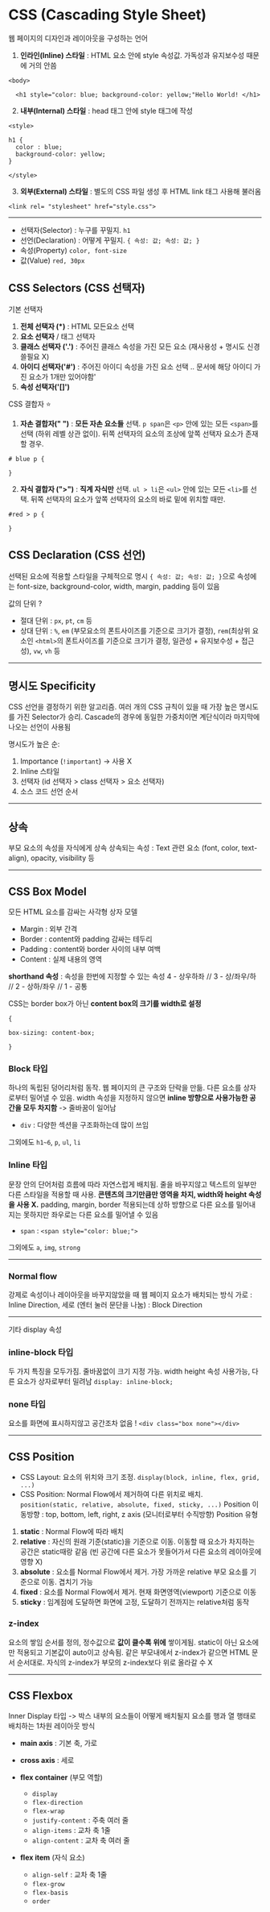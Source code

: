 # CSS (Cascading Style Sheet)
웹 페이지의 디자인과 레이아웃을 구성하는 언어

1. **인라인(Inline) 스타일** : HTML 요소 안에 style 속성값. 가독성과 유지보수성 때문에 거의 안씀

  `<body>`

      <h1 style="color: blue; background-color: yellow;"Hello World! </h1>

2. **내부(Internal) 스타일** : head 태그 안에 style 태그에 작성

  `<style>`

    h1 {
      color : blue;
      background-color: yellow;
    }
`</style>`

3. **외부(External) 스타일** : 별도의 CSS 파일 생성 후 HTML link 태그 사용해 불러옴

`<link rel= "stylesheet" href="style.css">`

---

- 선택자(Selector) : 누구를 꾸밀지. `h1`
- 선언(Declaration) : 어떻게 꾸밀지. `{ 속성: 값; 속성: 값; }`
- 속성(Property) `color, font-size`
- 값(Value) `red, 30px`

## CSS Selectors (CSS 선택자)
기본 선택자
1. **전체 선택자 (*)** : HTML 모든요소 선택
2. **요소 선택자** / 태그 선택자
3. **클래스 선택자 ('.')** : 주어진 클래스 속성을 가진 모든 요소 (재사용성 + 명시도 신경쓸필요 X)
4. **아이디 선택자('#')** : 주어진 아이디 속성을 가진 요소 선택 .. 문서에 해당 아이디 가진 요소가 1개만 있어야함'
5. **속성 선택자('[]')** 

CSS 결합자 ⭐
1. **자손 결합자(" ")** : **모든 자손 요소들** 선택. `p span`은 `<p>` 안에 있는 모든 `<span>`를 선택 (하위 레벨 상관 없이). 뒤쪽 선택자의 요소의 조상에 앞쪽 선택자 요소가 존재할 경우.

  `# blue p {`

  `}`

2. **자식 결합자 (">")** : **직계 자식만** 선택. `ul > li`은 `<ul>` 안에 있는 모든 `<li>`를 선택. 뒤쪽 선택자의 요소가 앞쪽 선택자의 요소의 바로 밑에 위치할 때만.

  `#red > p {`

  `}`

## CSS Declaration (CSS 선언)
선택된 요소에 적용할 스타일을 구체적으로 명시
`{ 속성: 값; 속성: 값; }`으로 속성에는 font-size, background-color, width, margin, padding 등이 있음


값의 단위 ?
- 절대 단위 : `px`, `pt`, `cm` 등
- 상대 단위 : `%`, `em` (부모요소의 폰트사이즈를 기준으로 크기가 결정), `rem`(최상위 요소인 `<html>`의 폰트사이즈를 기준으로 크기가 결정, 일관성 + 유지보수성 + 접근성), `vw`, `vh` 등

---

## 명시도 Specificity
CSS 선언을 결정하기 위한 알고리즘. 여러 개의 CSS 규칙이 있을 때 가장 높은 명시도를 가진 Selector가 승리.
Cascade의 경우에 동일한 가중치이면 계단식이라 마지막에 나오는 선언이 사용됨

명시도가 높은 순:
1. Importance (`!important`) -> 사용 X
2. Inline 스타일
3. 선택자 (id 선택자 > class 선택자 > 요소 선택자)
4. 소스 코드 선언 순서

---

## 상속
부모 요소의 속성을 자식에게 상속
상속되는 속성 : Text 관련 요소 (font, color, text-align), opacity, visibility 등

---

## CSS Box Model
모든 HTML 요소를 감싸는 사각형 상자 모델
- Margin : 외부 간격
- Border : content와 padding 감싸는 테두리
- Padding : content와 border 사이의 내부 여백
- Content : 실제 내용의 영역

**shorthand 속성** : 속성을 한번에 지정할 수 있는 속성
4 - 상우하좌 // 3 - 상/좌우/하 // 2 - 상하/좌우 // 1 - 공통

CSS는 border box가 아닌 **content box의 크기를 width로 설정**

`{`

  `box-sizing: content-box;`

`}`

###  Block 타입
하나의 독립된 덩어리처럼 동작. 웹 페이지의 큰 구조와 단락을 만듦. 다른 요소를 상자로부터 밀어낼 수 있음. width 속성을 지정하지 않으면 **inline 방향으로 사용가능한 공간을 모두 차지함** -> 줄바꿈이 일어남
- `div` : 다양한 섹션을 구조화하는데 많이 쓰임

그외에도 `h1~6`, `p`, `ul`, `li`

### Inline 타입 
문장 안의 단어처럼 흐름에 따라 자연스럽게 배치됨. 줄을 바꾸지않고 텍스트의 일부만 다른 스타일을 적용할 때 사용. **콘텐츠의 크기만큼만 영역을 차지, width와 height 속성을 사용 X.** padding, margin, border 적용되는데 상하 방향으로 다른 요소를 밀어내지는 못하지만 좌우로는 다른 요소를 밀어낼 수 있음
- `span` : `<span style="color: blue;">`

그외에도 `a`, `img`, `strong`

---

### Normal flow
강제로 속성이나 레이아웃을 바꾸지않았을 때 웹 페이지 요소가 배치되는 방식
가로 : Inline Direction, 세로 (엔터 눌러 문단을 나눔) : Block Direction

---

기타 display 속성
### inline-block 타입 
두 가지 특징을 모두가짐. 줄바꿈없이 크기 지정 가능. width height 속성 사용가능, 다른 요소가 상자로부터 밀려남
`display: inline-block;`

### none 타입
요소를 화면에 표시하지않고 공간조차 없음 !
`<div class="box none"></div>`

---

## CSS Position
- CSS Layout: 요소의 위치와 크기 조정. `display(block, inline, flex, grid, ...)`
- CSS Position: Normal Flow에서 제거하여 다른 위치로 배치. `position(static, relative, absolute, fixed, sticky, ...)`
Position 이동방향 : top, bottom, left, right, z axis (모니터로부터 수직방향)
Position 유형
1)  **static** : Normal Flow에 따라 배치
2)  **relative** : 자신의 원래 기준(static)을 기준으로 이동. 이동할 때 요소가 차지하는 공간은 static때랑 같음 (빈 공간에 다른 요소가 못들어가서 다른 요소의 레이아웃에 영향 X)
3) **absolute** : 요소를 Normal Flow에서 제거. 가장 가까운 relative 부모 요소를 기준으로 이동. 겹치기 가능
4) **fixed** : 요소를 Normal Flow에서 제거. 현재 화면영역(viewport) 기준으로 이동
5) **sticky** : 임계점에 도달하면 화면에 고정, 도달하기 전까지는 relative처럼 동작

### z-index
요소의 쌓임 순서를 정의, 정수값으로 **값이 클수록 위에** 쌓이게됨. static이 아닌 요소에만 적용되고 기본값이 auto이고 상속됨. 같은 부모내에서 z-index가 같으면 HTML 문서 순서대로. 자식의 z-index가 부모의 z-index보다 위로 올라갈 수 X

---

## CSS Flexbox
Inner Display 타입 -> 박스 내부의 요소들이 어떻게 배치될지
요소를 행과 열 행태로 배치하는 1차원 레이아웃 방식

- **main axis** : 기본 축, 가로
- **cross axis** : 세로
- **flex container** (부모 역할)
  - `display`
  - `flex-direction`
  - `flex-wrap`
  - `justify-content` : 주축 여러 줄
  - `align-items` : 교차 축 1줄
  - `align-content` : 교차 축 여러 줄

- **flex item** (자식 요소)
  - `align-self` : 교차 축 1줄
  - `flex-grow`
  - `flex-basis`
  - `order`